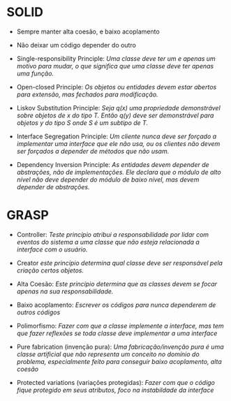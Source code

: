 # SOLID

- Sempre manter alta coesão, e baixo acoplamento

- Não deixar um código depender do outro

- Single-responsibility Principle: *Uma classe deve ter um e apenas um motivo para mudar, o que significa que uma classe deve ter apenas uma função.*

- Open-closed Principle: *Os objetos ou entidades devem estar abertos para extensão, mas fechados para modificação.*

- Liskov Substitution Principle: *Seja q(x) uma propriedade demonstrável sobre objetos de x do tipo T. Então q(y) deve ser demonstrável para objetos y do tipo S onde S é um subtipo de T.*

- Interface Segregation Principle: *Um cliente nunca deve ser forçado a implementar uma interface que ele não usa, ou os clientes não devem ser forçados a depender de métodos que não usam.*

- Dependency Inversion Principle: *As entidades devem depender de abstrações, não de implementações. Ele declara que o módulo de alto nível não deve depender do módulo de baixo nível, mas devem depender de abstrações.*

# GRASP

- Controller: *Teste princípio atribui a responsabilidade por lidar com eventos do sistema a uma classe que não esteja relacionada a interface com o usuário.*

- Creator *este princípio determina qual classe deve ser responsável pela criação certos objetos.*

- Alta Coesão: *Este princípio determina que as classes devem se focar apenas na sua responsabilidade.*

- Baixo acoplamento: *Escrever os códigos para nunca dependerem de outros códigos*

- Polimorfismo: *Fazer com que a classe implemente a interface, mas tem que fazer reflexões se toda classe deve implementar a uma interface*

- Pure fabrication (invenção pura): *Uma fabricação/invenção pura é uma classe artificial que não representa um conceito no domínio do problema, especialmente feito para conseguir baixo acoplamento, alta coesão*

- Protected variations (variações protegidas): *Fazer com que o código fique protegido em seus atributos, foco na instabildade da interface*